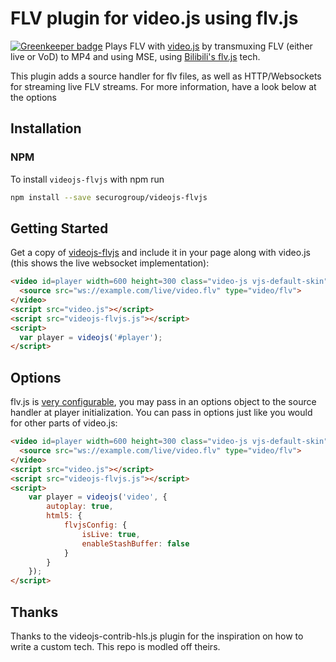 # FLV plugin for video.js using flv.js

[![Greenkeeper badge](https://badges.greenkeeper.io/securogroup/videojs-flvjs.svg)](https://greenkeeper.io/)
Plays FLV with [video.js](https://github.com/videojs/video.js) by transmuxing FLV (either live or VoD) to MP4 and using MSE, using [Bilibili's flv.js](https://github.com/Bilibili/flv.js) tech. 

This plugin adds a source handler for flv files, as well as HTTP/Websockets for streaming live FLV streams. For more information, have a look below at the options

## Installation 
### NPM
To install `videojs-flvjs` with npm run

```bash
npm install --save securogroup/videojs-flvjs
```

## Getting Started
Get a copy of [videojs-flvjs](#installation) and include it in your page along with video.js (this shows the live websocket implementation):

```html
<video id=player width=600 height=300 class="video-js vjs-default-skin" controls>
  <source src="ws://example.com/live/video.flv" type="video/flv">
</video>
<script src="video.js"></script>
<script src="videojs-flvjs.js"></script>
<script>
  var player = videojs('#player');
</script>
```

## Options
flv.js is [very configurable](https://github.com/Bilibili/flv.js/blob/master/docs/api.md), you may pass in an options object to the source handler at player initialization. You can pass in options just like you would for other parts of video.js:

``` html
<video id=player width=600 height=300 class="video-js vjs-default-skin" controls>
  <source src="ws://example.com/live/video.flv" type="video/flv">
</video>
<script src="video.js"></script>
<script src="videojs-flvjs.js"></script>
<script>
    var player = videojs('video', {
        autoplay: true,
        html5: {
            flvjsConfig: {
                isLive: true,
                enableStashBuffer: false
            }
        }
    });
</script>
```

## Thanks
Thanks to the videojs-contrib-hls.js plugin for the inspiration on how to write a custom tech. This repo is modled off theirs.